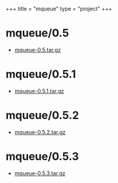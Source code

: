+++
title = "mqueue"
type = "project"
+++

# mqueue/0.5
* [mqueue-0.5.tar.gz](/mqueue/mqueue/0.5/mqueue-0.5.tar.gz)

# mqueue/0.5.1
* [mqueue-0.5.1.tar.gz](/mqueue/mqueue/0.5.1/mqueue-0.5.1.tar.gz)

# mqueue/0.5.2
* [mqueue-0.5.2.tar.gz](/mqueue/mqueue/0.5.2/mqueue-0.5.2.tar.gz)

# mqueue/0.5.3
* [mqueue-0.5.3.tar.gz](/mqueue/mqueue/0.5.3/mqueue-0.5.3.tar.gz)